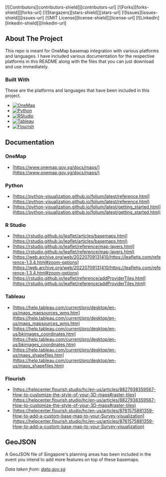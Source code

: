 <!-- PROJECT SHIELDS -->
<!--
*** I'm using markdown "reference style" links for readability.
*** Reference links are enclosed in brackets [ ] instead of parentheses ( ).
*** See the bottom of this document for the declaration of the reference variables
*** for contributors-url, forks-url, etc. This is an optional, concise syntax you may use.
*** https://www.markdownguide.org/basic-syntax/#reference-style-links
-->
[![Contributors][contributors-shield]][contributors-url]
[![Forks][forks-shield]][forks-url]
[![Stargazers][stars-shield]][stars-url]
[![Issues][issues-shield]][issues-url]
[![MIT License][license-shield]][license-url]
[![LinkedIn][linkedin-shield]][linkedin-url]

<!-- ABOUT THE PROJECT -->
## About The Project
This repo is meant for OneMap basemap integration with various platforms and languages. I have included various documentation for the respective platforms in this README along with the files that you can just download and use immediately. 

### Built With

These are the platforms and languages that have been included in this project.
* [![OneMap](https://img.shields.io/badge/OneMap-F5333F?style=for-the-badge&logoColor=white)](https://www.onemap.gov.sg/apidocs/)
* [![Python](https://img.shields.io/badge/Python-316A99?style=for-the-badge&logo=python&logoColor=white&logoSize=white)](https://www.python.org/)
* [![RStudio](https://img.shields.io/badge/RStudio-71A5D4?style=for-the-badge&logo=r&logoColor=white&logoSize=white)](https://posit.co/)
* [![Tableau](https://img.shields.io/badge/Tableau-664CCA?style=for-the-badge&logo=tableau&logoColor=white&logoSize=white)](https://www.tableau.com/)
* [![Flourish](https://img.shields.io/badge/Flourish-b48484?style=for-the-badge)](https://flourish.studio/)

<!-- Documentation -->
## Documentation
### OneMap
* [https://www.onemap.gov.sg/docs/maps/](https://www.onemap.gov.sg/docs/maps/)

### Python
* [https://python-visualization.github.io/folium/latest/reference.html](https://python-visualization.github.io/folium/latest/reference.html)
* [https://python-visualization.github.io/folium/latest/getting_started.html](https://python-visualization.github.io/folium/latest/getting_started.html)

### R Studio
* [https://rstudio.github.io/leaflet/articles/basemaps.html](https://rstudio.github.io/leaflet/articles/basemaps.html)
* [https://rstudio.github.io/leaflet/reference/map-layers.html](https://rstudio.github.io/leaflet/reference/map-layers.html)
* [https://web.archive.org/web/20220709131410/https://leafletjs.com/reference-1.3.4.html#zoom-options](https://web.archive.org/web/20220709131410/https://leafletjs.com/reference-1.3.4.html#zoom-options)
* [https://rstudio.github.io/leaflet/reference/addProviderTiles.html](https://rstudio.github.io/leaflet/reference/addProviderTiles.html)

### Tableau
* [https://help.tableau.com/current/pro/desktop/en-us/maps_mapsources_wms.htm](https://help.tableau.com/current/pro/desktop/en-us/maps_mapsources_wms.htm)
* [https://help.tableau.com/current/pro/desktop/en-us/bkimages_coordinates.htm](https://help.tableau.com/current/pro/desktop/en-us/bkimages_coordinates.htm)
* [https://help.tableau.com/current/pro/desktop/en-us/maps_shapefiles.htm](https://help.tableau.com/current/pro/desktop/en-us/maps_shapefiles.htm)

### Flourish 
* [https://helpcenter.flourish.studio/hc/en-us/articles/8827938359567-How-to-customize-the-style-of-your-3D-maps#raster-tiles](https://helpcenter.flourish.studio/hc/en-us/articles/8827938359567-How-to-customize-the-style-of-your-3D-maps#raster-tiles)
* [https://helpcenter.flourish.studio/hc/en-us/articles/8761575881359-How-to-add-a-custom-base-map-to-your-Survey-visualization](https://helpcenter.flourish.studio/hc/en-us/articles/8761575881359-How-to-add-a-custom-base-map-to-your-Survey-visualization)

<!-- GeoJSON -->
## GeoJSON
A GeoJSON file of Singapore's planning areas has been included in the event you intend to add more features on top of these basemaps. 

_Data taken from: [data.gov.sg](https://beta.data.gov.sg/datasets?sort=Most+downloads&query=planning+area&resultId=d_6c6d7361dd826d97b91bac914ca6b2ac)_

<!-- MARKDOWN LINKS & IMAGES -->
<!-- https://www.markdownguide.org/basic-syntax/#reference-style-links --
* [![OneMap][OneMap.icon]][OneMap-url]
* [![Python][Python.py]][Python-url]
* [![RStudio][RStudio.icon]][RStudio-url]
* [![Tableau][Tableau.icon]][Tableau-url]
* [![Flourish][Flourish.icon]][Flourish-url]
[linkedin-url]: www.linkedin.com/in/skipper-smahon
[OneMap.icon] : https://img.shields.io/badge/OneMap-F5333F?style=for-the-badge&logoColor=white
[Onemap-url]: https://www.onemap.gov.sg/apidocs/
[Python.py]: https://img.shields.io/badge/Python-316A99?style=for-the-badge&logo=python&logoColor=white&logoSize=white
[Python-url]: https://www.python.org/
[R-Studio.icon]: https://img.shields.io/badge/RStudio-71A5D4?style=for-the-badge&logo=r&logoColor=white&logoSize=white
[R-Studio-url]: https://posit.co/
[Tableau.icon]: https://img.shields.io/badge/Tableau-664CCA?style=for-the-badge&logo=tableau&logoColor=white&logoSize=white
[Tableau-url]: https://www.tableau.com/
[Flourish.icon]: https://img.shields.io/badge/Flourish-b48484?style=for-the-badge
[Flourish-url]: https://flourish.studio/

